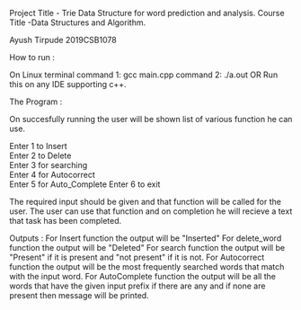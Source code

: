 Project Title - Trie Data Structure for word prediction and analysis.
Course Title -Data Structures and Algorithm.


Ayush Tirpude 2019CSB1078


How to run :

On Linux terminal
command 1: gcc main.cpp
command 2: ./a.out
OR
Run this on any IDE supporting c++.

The Program :

On succesfully running the user will be shown list of various function he can use.

Enter 1 to Insert        
Enter 2 to Delete        
Enter 3 for searching    
Enter 4 for Autocorrect  
Enter 5 for Auto_Complete
Enter 6 to exit

The required input should be given and that function will be called for the user. The user can 
use that function and on completion he will recieve a text that task has been completed.

Outputs :
For Insert function the output will be "Inserted"
For delete_word function the output will be "Deleted"
For search function the output will be "Present" if it is present and "not present" if it is not.
For Autocorrect function the output will be the most frequently searched words that match with the input word.
For AutoComplete function the output will be all the words that have the given input prefix if there are any and if none are present then message will be printed.  
